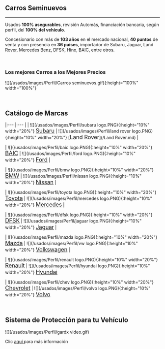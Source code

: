 ## Carros Seminuevos


-----------
Usados **100% asegurables**, revisión Automás, financiación bancaria, según perfil, del **100% del vehículo**.

Concesionario con más de **103 años** en el mercado nacional, **40 puntos** de venta y con presencia en **36 países**, importador de Subaru, Jaguar, Land Rover, Mercedes Benz, DFSK, Hino, BAIC, entre otros.

<p>&nbsp;</p>

### Los mejores Carros a los Mejores Precios

![](/usados/images/Perfil/Carros seminuevos.gif){:height="100%" width="100%"}  


<p>&nbsp;</p>

## Catálogo de Marcas

|:---   |:---   |
| ![](/usados/images/Perfil/subaru logo.PNG){:height="10%" width="20%"}   [<font size="+1">Subaru</font>](/Subaru.md) | ![](/usados/images/Perfil/land rover logo.PNG){:height="10%" width="20%"} [<font size="+1">Land Rover</font>](/Land Rover.md) |

| ![](/usados/images/Perfil/baic logo.PNG){:height="10%" width="20%"}   [<font size="+1">BAIC</font>](/Baic.md) | ![](/usados/images/Perfil/ford logo.PNG){:height="10%" width="20%"}   [<font size="+1">Ford</font>](/Ford.md) |

| ![](/usados/images/Perfil/bmw logo.PNG){:height="10%" width="20%"}   [<font size="+1">BMW</font>](/BMW.md) | ![](/usados/images/Perfil/nissan logo.PNG){:height="10%" width="20%"}   [<font size="+1">Nissan</font>](/Nissan.md) |

| ![](/usados/images/Perfil/toyota logo.PNG){:height="10%" width="20%"}   [<font size="+1">Toyota</font>](/Toyota.md) | ![](/usados/images/Perfil/mercedes logo.PNG){:height="10%" width="20%"}   [<font size="+1">Mercedes</font>](/Mercedes.md) |

| ![](/usados/images/Perfil/dfsk logo.PNG){:height="10%" width="20%"}   [<font size="+1">DFSK</font>](/DFSK.md) | ![](/usados/images/Perfil/jaguar logo.PNG){:height="10%" width="20%"}   [<font size="+1">Jaguar</font>](/Jaguar.md) |

| ![](/usados/images/Perfil/mazda logo.PNG){:height="10%" width="20%"}   [<font size="+1">Mazda</font>](/Mazda.md) | ![](/usados/images/Perfil/vw logo.PNG){:height="10%" width="20%"}   [<font size="+1">Volkswagen</font>](/Volkswagen.md) |

| ![](/usados/images/Perfil/renault logo.PNG){:height="10%" width="20%"}   [<font size="+1">Renault</font>](/Renault.md) | ![](/usados/images/Perfil/hyundai logo.PNG){:height="10%" width="20%"}   [<font size="+1">Hyundai</font>](/Hyundai.md)

| ![](/usados/images/Perfil/chev logo.PNG){:height="10%" width="20%"}   [<font size="+1">Chevrolet</font>](/Chevrolet.md) | ![](/usados/images/Perfil/volvo logo.PNG){:height="10%" width="20%"}   [<font size="+1">Volvo</font>](/Volvo.md) 


<p>&nbsp;</p>


## Sistema de Protección para tu Vehículo
![](/usados/images/Perfil/gardx video.gif)

Clic [ aquí ](/usados/gardx.md) para más información
